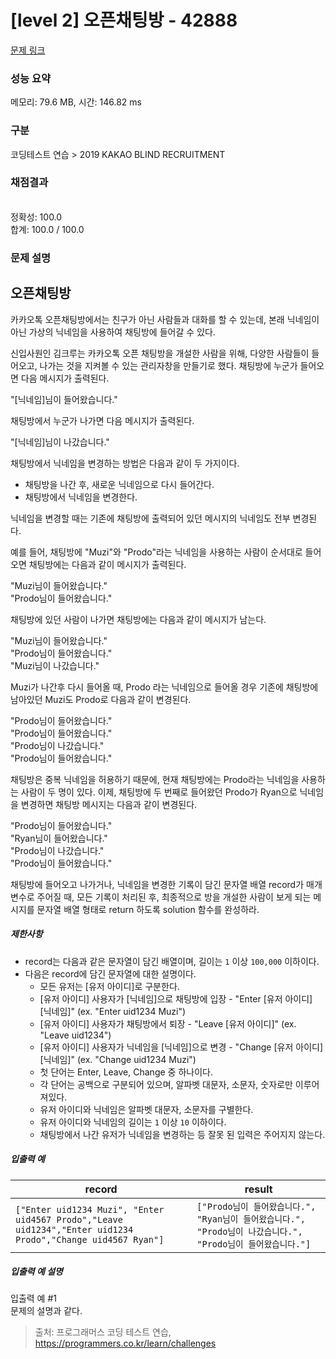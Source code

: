 # [level 2] 오픈채팅방 - 42888 

[문제 링크](https://school.programmers.co.kr/learn/courses/30/lessons/42888) 

### 성능 요약

메모리: 79.6 MB, 시간: 146.82 ms

### 구분

코딩테스트 연습 > 2019 KAKAO BLIND RECRUITMENT

### 채점결과

<br/>정확성: 100.0<br/>합계: 100.0 / 100.0

### 문제 설명

<h2 style="user-select: auto;">오픈채팅방</h2>

<p style="user-select: auto;">카카오톡 오픈채팅방에서는 친구가 아닌 사람들과 대화를 할 수 있는데, 본래 닉네임이 아닌 가상의 닉네임을 사용하여 채팅방에 들어갈 수 있다.</p>

<p style="user-select: auto;">신입사원인 김크루는 카카오톡 오픈 채팅방을 개설한 사람을 위해, 다양한 사람들이 들어오고, 나가는 것을 지켜볼 수 있는 관리자창을 만들기로 했다. 채팅방에 누군가 들어오면 다음 메시지가 출력된다.</p>

<p style="user-select: auto;">"[닉네임]님이 들어왔습니다."</p>

<p style="user-select: auto;">채팅방에서 누군가 나가면 다음 메시지가 출력된다.</p>

<p style="user-select: auto;">"[닉네임]님이 나갔습니다."</p>

<p style="user-select: auto;">채팅방에서 닉네임을 변경하는 방법은 다음과 같이 두 가지이다.</p>

<ul style="user-select: auto;">
<li style="user-select: auto;">채팅방을 나간 후, 새로운 닉네임으로 다시 들어간다.</li>
<li style="user-select: auto;">채팅방에서 닉네임을 변경한다.</li>
</ul>

<p style="user-select: auto;">닉네임을 변경할 때는 기존에 채팅방에 출력되어 있던 메시지의 닉네임도 전부 변경된다. </p>

<p style="user-select: auto;">예를 들어, 채팅방에 "Muzi"와 "Prodo"라는 닉네임을 사용하는 사람이 순서대로 들어오면 채팅방에는 다음과 같이 메시지가 출력된다.</p>

<p style="user-select: auto;">"Muzi님이 들어왔습니다."<br style="user-select: auto;">
"Prodo님이 들어왔습니다."</p>

<p style="user-select: auto;">채팅방에 있던 사람이 나가면 채팅방에는 다음과 같이 메시지가 남는다.</p>

<p style="user-select: auto;">"Muzi님이 들어왔습니다."<br style="user-select: auto;">
"Prodo님이 들어왔습니다."<br style="user-select: auto;">
"Muzi님이 나갔습니다."</p>

<p style="user-select: auto;">Muzi가 나간후 다시 들어올 때, Prodo 라는 닉네임으로 들어올 경우 기존에 채팅방에 남아있던 Muzi도 Prodo로 다음과 같이 변경된다.</p>

<p style="user-select: auto;">"Prodo님이 들어왔습니다."<br style="user-select: auto;">
"Prodo님이 들어왔습니다."<br style="user-select: auto;">
"Prodo님이 나갔습니다."<br style="user-select: auto;">
"Prodo님이 들어왔습니다."</p>

<p style="user-select: auto;">채팅방은 중복 닉네임을 허용하기 때문에, 현재 채팅방에는 Prodo라는 닉네임을 사용하는 사람이 두 명이 있다. 이제, 채팅방에 두 번째로 들어왔던 Prodo가 Ryan으로 닉네임을 변경하면 채팅방 메시지는 다음과 같이 변경된다.</p>

<p style="user-select: auto;">"Prodo님이 들어왔습니다."<br style="user-select: auto;">
"Ryan님이 들어왔습니다."<br style="user-select: auto;">
"Prodo님이 나갔습니다."<br style="user-select: auto;">
"Prodo님이 들어왔습니다."</p>

<p style="user-select: auto;">채팅방에 들어오고 나가거나, 닉네임을 변경한 기록이 담긴 문자열 배열 record가 매개변수로 주어질 때, 모든 기록이 처리된 후, 최종적으로 방을 개설한 사람이 보게 되는 메시지를 문자열 배열 형태로 return 하도록 solution 함수를 완성하라.</p>

<h5 style="user-select: auto;">제한사항</h5>

<ul style="user-select: auto;">
<li style="user-select: auto;">record는 다음과 같은 문자열이 담긴 배열이며, 길이는 <code style="user-select: auto;">1</code> 이상 <code style="user-select: auto;">100,000</code> 이하이다.</li>
<li style="user-select: auto;">다음은 record에 담긴 문자열에 대한 설명이다.

<ul style="user-select: auto;">
<li style="user-select: auto;">모든 유저는 [유저 아이디]로 구분한다.</li>
<li style="user-select: auto;">[유저 아이디] 사용자가 [닉네임]으로 채팅방에 입장 - "Enter [유저 아이디] [닉네임]" (ex. "Enter uid1234 Muzi")</li>
<li style="user-select: auto;">[유저 아이디] 사용자가 채팅방에서 퇴장 - "Leave [유저 아이디]" (ex. "Leave uid1234")</li>
<li style="user-select: auto;">[유저 아이디] 사용자가 닉네임을 [닉네임]으로 변경 - "Change [유저 아이디] [닉네임]" (ex. "Change uid1234 Muzi")</li>
<li style="user-select: auto;">첫 단어는 Enter, Leave, Change 중 하나이다.</li>
<li style="user-select: auto;">각 단어는 공백으로 구분되어 있으며, 알파벳 대문자, 소문자, 숫자로만 이루어져있다.</li>
<li style="user-select: auto;">유저 아이디와 닉네임은 알파벳 대문자, 소문자를 구별한다.</li>
<li style="user-select: auto;">유저 아이디와 닉네임의 길이는 <code style="user-select: auto;">1</code> 이상 <code style="user-select: auto;">10</code> 이하이다.</li>
<li style="user-select: auto;">채팅방에서 나간 유저가 닉네임을 변경하는 등 잘못 된 입력은 주어지지 않는다.</li>
</ul></li>
</ul>

<h5 style="user-select: auto;">입출력 예</h5>
<table class="table" style="user-select: auto;">
        <thead style="user-select: auto;"><tr style="user-select: auto;">
<th style="user-select: auto;">record</th>
<th style="user-select: auto;">result</th>
</tr>
</thead>
        <tbody style="user-select: auto;"><tr style="user-select: auto;">
<td style="user-select: auto;"><code style="user-select: auto;">["Enter uid1234 Muzi", "Enter uid4567 Prodo","Leave uid1234","Enter uid1234 Prodo","Change uid4567 Ryan"]</code></td>
<td style="user-select: auto;"><code style="user-select: auto;">["Prodo님이 들어왔습니다.", "Ryan님이 들어왔습니다.", "Prodo님이 나갔습니다.", "Prodo님이 들어왔습니다."]</code></td>
</tr>
</tbody>
      </table>
<h5 style="user-select: auto;">입출력 예 설명</h5>

<p style="user-select: auto;">입출력 예 #1<br style="user-select: auto;">
문제의 설명과 같다.</p>


> 출처: 프로그래머스 코딩 테스트 연습, https://programmers.co.kr/learn/challenges